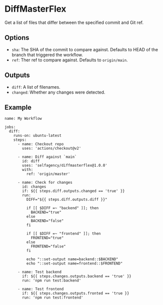 # DiffMasterFlex

Get a list of files that differ between the specified commit and Git ref.

## Options

- `sha`: The SHA of the commit to compare against. Defaults to HEAD of the
  branch that triggered the workflow.
- `ref`: Ther ref to compare against. Defaults to `origin/main`.

## Outputs

- `diff`: A list of filenames.
- `changed`: Whether any changes were detected.

## Example

```
name: My Workflow

jobs:
  diff:
    runs-on: ubuntu-latest
    steps:
      - name: Checkout repo
        uses: 'actions/checkout@v2'

      - name: Diff against `main`
        id: diff
        uses: 'selfagency/diffmasterflex@1.0.0'
        with:
          ref: 'origin/master'

      - name: Check for changes
        id: changes
        if: ${{ steps.diff.outputs.changed == 'true' }}
        run:
          DIFF="${{ steps.diff.outputs.diff }}"

          if [[ $DIFF =~ "backend" ]]; then
            BACKEND="true"
          else
            BACKEND="false"
          fi

          if [[ $DIFF =~ "frontend" ]]; then
            FRONTEND="true"
          else
            FRONTEND="false"
          fi

          echo "::set-output name=backend::$BACKEND"
          echo "::set-output name=frontend::$FRONTEND"

      - name: Test backend
        if: ${{ steps.changes.outputs.backend == 'true' }}
        run: 'npm run test:backend'

      - name: Test frontend
        if: ${{ steps.changes.outputs.fronted == 'true }}
        run: 'npm run test:frontend'
```
